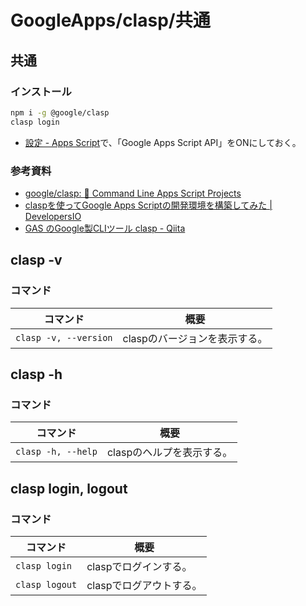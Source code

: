 # GoogleApps/clasp/共通

## 共通

### インストール

```bash
npm i -g @google/clasp
clasp login
```

- [設定 - Apps Script](https://script.google.com/home/usersettings)で、「Google Apps Script API」をONにしておく。

### 参考資料

- [google/clasp: 🔗 Command Line Apps Script Projects](https://github.com/google/clasp)
- [claspを使ってGoogle Apps Scriptの開発環境を構築してみた | DevelopersIO](https://dev.classmethod.jp/articles/vscode-clasp-setting/)
- [GAS のGoogle製CLIツール clasp - Qiita](https://qiita.com/HeRo/items/4e65dcc82783b2766c03)

## clasp -v

### コマンド

| コマンド              | 概要                          |
| --------------------- | ----------------------------- |
| `clasp -v, --version` | claspのバージョンを表示する。 |

## clasp -h

### コマンド

| コマンド           | 概要                      |
| ------------------ | ------------------------- |
| `clasp -h, --help` | claspのヘルプを表示する。 |

## clasp login, logout

### コマンド

| コマンド       | 概要                    |
| -------------- | ----------------------- |
| `clasp login`  | claspでログインする。   |
| `clasp logout` | claspでログアウトする。 |
